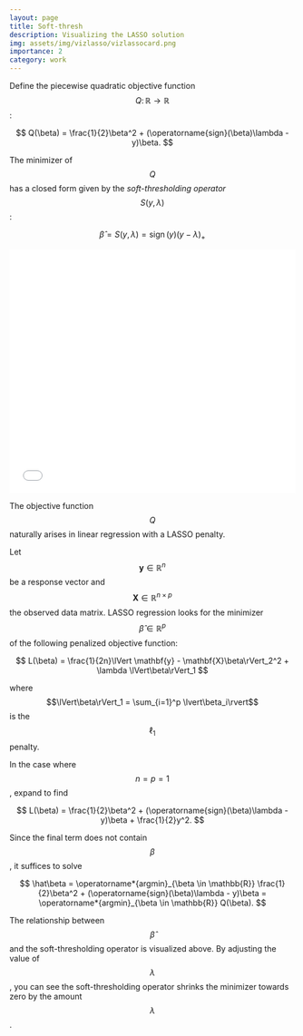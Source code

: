 ```yaml
---
layout: page
title: Soft-thresh
description: Visualizing the LASSO solution
img: assets/img/vizlasso/vizlassocard.png
importance: 2
category: work
---
```


Define the piecewise quadratic objective function $$Q\colon \mathbb{R}\to \mathbb{R}$$:

$$
Q(\beta) = \frac{1}{2}\beta^2 + (\operatorname{sign}(\beta)\lambda - y)\beta.
$$

The minimizer of $$Q$$ has a closed form given by the *soft-thresholding operator* $$S(y, \lambda)$$:

$$
\hat\beta = S(y,\lambda) = \operatorname{sign}(y)(y-\lambda)_+
$$

<p align="center">
<iframe height="430" width="100%" frameborder="no" src="/assets/img/vizlasso/vizlasso.html"> </iframe>
</p>

The objective function $$Q$$ naturally arises in linear regression with a LASSO penalty.

Let $$\mathbf{y} \in \mathbb{R}^n$$ be a response vector and $$\mathbf{X}\in \mathbb{R}^{n\times p}$$
the observed data matrix. LASSO regression looks for the minimizer $$\hat\beta\in\mathbb{R}^p$$
of the following penalized objective function:

$$
L(\beta) = \frac{1}{2n}\lVert \mathbf{y} - \mathbf{X}\beta\rVert_2^2 + \lambda \lVert\beta\rVert_1
$$

where $$\lVert\beta\rVert_1 = \sum_{i=1}^p \lvert\beta_i\rvert$$ is the $$\ell_1$$ penalty.

In the case where $$n = p = 1$$, expand to find

$$
L(\beta) = \frac{1}{2}\beta^2 + (\operatorname{sign}(\beta)\lambda - y)\beta + \frac{1}{2}y^2.
$$

Since the final term does not contain $$\beta$$, it suffices to solve

$$
\hat\beta = \operatorname*{argmin}_{\beta \in \mathbb{R}} \frac{1}{2}\beta^2 + (\operatorname{sign}(\beta)\lambda - y)\beta = \operatorname*{argmin}_{\beta \in \mathbb{R}} Q(\beta).
$$


The relationship between $$\hat\beta$$ and the soft-thresholding operator is visualized above.
By adjusting the value of $$\lambda$$, you can see the soft-thresholding operator shrinks the minimizer towards zero by the amount $$\lambda$$.


